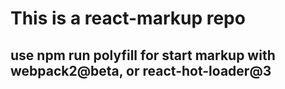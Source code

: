 # This is a react-markup repo

## use npm run polyfill for start markup with webpack2@beta, or react-hot-loader@3